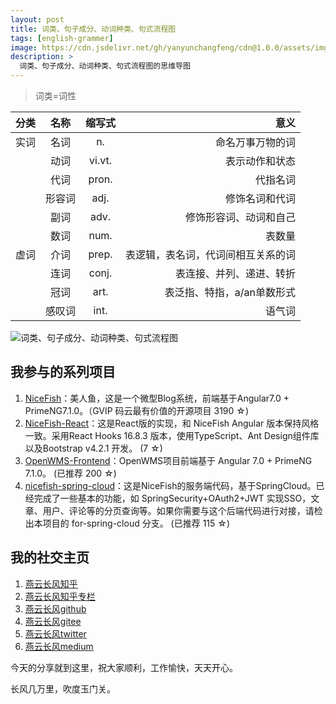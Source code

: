 ```yaml
---
layout: post
title: 词类、句子成分、动词种类、句式流程图
tags: [english-grammer]
image: https://cdn.jsdelivr.net/gh/yanyunchangfeng/cdn@1.0.0/assets/img/blog/english-grammer/english-grammer-cover1.png
description: >
  词类、句子成分、动词种类、句式流程图的思维导图
---
```


>    词类=词性  

|  分类 | 名称  | 缩写式 |意义 |  
| :-----|:----:|:----:| ----:|
| 实词 | 名词| n.| 命名万事万物的词|
|     | 动词| vi.vt.|表示动作和状态|
|     | 代词| pron.|代指名词|
|     | 形容词| adj.|修饰名词和代词|
|     | 副词| adv.|修饰形容词、动词和自己|
|     | 数词| num.|表数量|
|虚词  | 介词| prep.|表逻辑，表名词，代词间相互关系的词|
|     | 连词| conj.|表连接、并列、递进、转折|
|    | 冠词| art.|表泛指、特指，a/an单数形式|
|    | 感叹词| int.|语气词|



![词类、句子成分、动词种类、句式流程图](https://cdn.jsdelivr.net/gh/yanyunchangfeng/cdn@1.0.0/assets/img/blog/english-grammer/english-grammer-lesson1.png)

## 我参与的系列项目

1. [NiceFish]( https://gitee.com/mumu-osc/NiceFish)：美人鱼，这是一个微型Blog系统，前端基于Angular7.0 + PrimeNG7.1.0。（GVIP 码云最有价值的开源项目 3190 ☆)
2. [NiceFish-React]( https://gitee.com/mumu-osc/NiceFish-React)：这是React版的实现，和 NiceFish Angular 版本保持风格一致。采用React Hooks 16.8.3 版本，使用TypeScript、Ant Design组件库以及Bootstrap v4.2.1 开发。  (7 ☆)
3. [OpenWMS-Frontend](https://gitee.com/mumu-osc/OpenWMS-Frontend)：OpenWMS项目前端基于 Angular 7.0 + PrimeNG 7.1.0。  (已推荐 200 ☆)
4. [nicefish-spring-cloud](https://gitee.com/mumu-osc/nicefish-spring-cloud)：这是NiceFish的服务端代码，基于SpringCloud。已经完成了一些基本的功能，如 SpringSecurity+OAuth2+JWT 实现SSO，文章、用户、评论等的分页查询等。如果你需要与这个后端代码进行对接，请检出本项目的 for-spring-cloud 分支。 (已推荐 115 ☆)

## 我的社交主页  

1. [燕云长风知乎](https://zhihu.com/people/hbxyxuxiaodong)  
2. [燕云长风知乎专栏](https://zhuanlan.zhihu.com/yanyunchangfeng)  
3. [燕云长风github](https://github.com/yanyunchangfeng)  
4. [燕云长风gitee](https://gitee.com/yanyunchangfeng)  
5. [燕云长风twitter](https://twitter.com/yanyunchangfeng)  
6. [燕云长风medium](https://medium.com/@yanyunchangfeng) 

今天的分享就到这里，祝大家顺利，工作愉快，天天开心。

长风几万里，吹度玉门关。